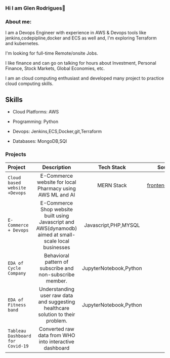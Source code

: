 ### Hi I am Glen Rodrigues👋

### About me:

I am a Devops Engineer with experience in AWS & Devops tools like jenkins,codepipline,docker and ECS as well and, I'm exploring Terraform and kubernetes.

I'm looking for full-time Remote/onsite Jobs.

I like finance and can go on talking for hours about Investment, Personal Finance, Stock Markets, Global Economies, etc.

I am an cloud computing enthusiast and developed many project to practice cloud computing skills.


## Skills
* Cloud Platforms: AWS

* Programming: Python 

* Devops: Jenkins,ECS,Docker,git,Terraform

* Databases: MongoDB,SQl



### Projects

| Project                        | Description      | Tech Stack                    | Source Code |
| :------------                  |   :---:          | :--------:                     | --------: |
| `Cloud based website +Devops`  | E-Commerce website for local Pharmacy using AWS ML and AI | MERN Stack |[frontend](https://github.com/Glenrodrigues/cloud-project/tree/main/foodapp-client),[backend](https://github.com/Glenrodrigues/cloud-project/tree/main/foodHub-backend-server-master)      |
| `E-Commerce + Devops`          |E-Commerce Shop website built using Javascript and AWS(dynamodb) aimed at small-scale local businesses | Javascript,PHP,MYSQL |  [repo](https://github.com/Glenrodrigues/Cyclist-Jupyter-notebook) |
| `EDA of Cycle Company`         | Behavioral pattern of subscribe and non-subscribe member. | JupyterNotebook,Python|[repo](https://github.com/Glenrodrigues/Cyclist-Jupyter-notebook)                 |
| `EDA of Fitness band `         | Understanding user raw data and suggesting healthcare solution to their problem. | JupyterNotebook,Python |[repo](https://github.com/Glenrodrigues/Bella_belt)                   |
| `Tableau Dashboard for Covid-19`| Converted raw data from WHO into interactive dashboard |                 | [repo](https://github.com/Glenrodrigues/Covid_DashBoard-Using-Tableau-)      |                     |            |



<!--
**Glenrodrigues/GlenRodrigues** is a ✨ _special_ ✨ repository because its `README.md` (this file) appears on your GitHub profile.

Here are some ideas to get you started:

- 🔭 I’m currently working on ...
- 🌱 I’m currently learning ...
- 👯 I’m looking to collaborate on ...
- 🤔 I’m looking for help with ...
- 💬 Ask me about ...
- 📫 How to reach me: ...
- 😄 Pronouns: ...
- ⚡ Fun fact: ...
-->
